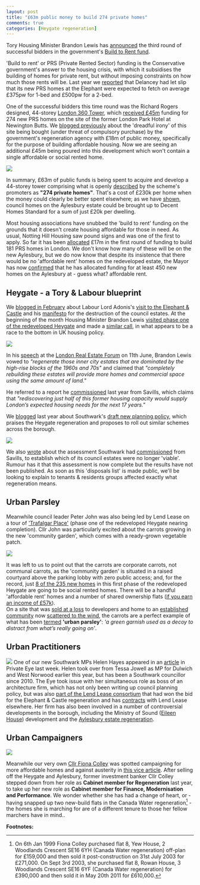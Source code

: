 ```yaml
---
layout: post
title: "£63m public money to build 274 private homes"
comments: true
categories: [Heygate regeneration] 
---
```

Tory Housing Minister Brandon Lewis has [announced](http://www.egi.co.uk/news/lewis-announces-252m-prs-boost/) the third round of successful bidders in the government's [Build to Rent fund](https://www.gov.uk/government/news/1000-new-homes-for-private-rent-in-london).



'Build to rent' or PRS (Private Rented Sector) funding is the Conservative government's answer to the housing crisis, with which it subsidises the building of homes for private rent, but without imposing constraints on how much those rents will be. Last year we [reported](/2014-07-19-community-infrastructure-levy/) that Delancey had let slip that its new PRS homes at the Elephant were expected to fetch on average £375pw for 1-bed and £500pw for a 2-bed. 

One of the successful bidders this time round was the Richard Rogers designed, 44-storey [London 360 Tower](http://crappistmartin.github.io/london-360-tower), which [received £45m](http://www.london.gov.uk/moderngov/documents/s45702/06%20Programmes%20delegated%20to%20HCA.rtf) funding for 274 new PRS homes on the site of the former London Park Hotel at Newington Butts. We [blogged previously](/london-360-tower/) about the 'dreadful irony' of this site being bought (under threat of compulsory purchase) by the government's regeneration agency with £18m of public money, specifically for the purpose of building affordable housing. Now we are seeing an additional £45m being poured into this development which won't contain a single affordable or social rented home. 

![](https://southwarknotes.files.wordpress.com/2009/12/360london.jpg)

In summary, £63m of public funds is being spent to acquire and develop a 44-storey tower comprising what is openly [described](http://residential.jll.co.uk/en-gb/property-search/property-details.aspx?t=c&id=JLLATC41432) by the scheme's promoters as __"274 private homes"__. That's a cost of £230k per home when the money could clearly be better spent elsewhere; as we have [shown](http://crappistmartin.github.io/aylesbury-estate/), council homes on the Aylesbury estate could be brought up to Decent Homes Standard for a sum of just £20k per dwelling.

Most housing associations have snubbed the 'build to rent' funding on the grounds that it doesn't create housing affordable for those in need. As usual, Notting Hill Housing saw pound signs and was one of the first to apply. So far it has been [allocated](https://www.gov.uk/government/publications/build-to-rent-round-1-allocations/build-to-rent-round-1-signed-contracts) £17m in the first round of funding to build 181 PRS homes in London. We don't know how many of these will be on the new Aylesbury, but we do now know that despite its insistence that there would be no 'affordable rent' homes on the redeveloped estate, the Mayor has now [confirmed](http://questions.london.gov.uk/QuestionSearch/searchclient/questions/question_282124) that he has allocated funding for at least 450 new homes on the Aylesbury at - guess what? affordable rent.

## Heygate - a Tory & Labour blueprint
We [blogged in February](/2015-03-28-manifesto-for-destruction-of-council-estates/) about Labour Lord Adonis's [visit to the Elephant & Castle](http://www.london-se1.co.uk/news/view/8192) and his [manifesto](http://www.ippr.org/publications/city-villages-more-homes-better-communities) for the destruction of the council estates. At the beginning of the month Housing Minister Brandon Lewis [visited phase one of the redeveloped Heygate](https://twitter.com/ElephantParkLDN/status/606512000261345280) and made a [similar call](http://www.ft.com/cms/s/0/e764af1c-0f6a-11e5-897e-00144feabdc0.html), in what appears to be a race to the bottom in UK housing policy. 

![](http://crappistmartin.github.io/images/brandonlewis_trafalgarplace.jpg)

In his [speech](https://www.gov.uk/government/speeches/brandon-lewis-speaks-at-the-london-real-estate-forum) at the [London Real Estate Forum](http://www.lref.co.uk/) on 11th June, Brandon Lewis vowed to _"regenerate those inner city estates that are dominated by the high-rise blocks of the 1960s and 70s"_ and claimed that _"completely rebuilding these estates will provide more homes and commercial space using the same amount of land."_

He referred to a report he [commissioned](http://www.savills.co.uk/_news/article/72418/175241-0/04/2014/savills-research--london-regeneration-research-proposal) last year from Savills, which claims that _"rediscovering just half of this former housing capacity would supply London’s expected housing needs for the next 17 years."_

We [blogged](/2014-11-08-southwark-fails-to-deliver/) last year about Southwark's [draft new planning policy](http://www.southwark.gov.uk/downloads/download/3934/the_new_southwark_plan), which praises the Heygate regeneration and proposes to roll out similar schemes across the borough. 

![](http://crappistmartin.github.io/images/revitalising.png)

We also [wrote](/2014-10-04-lets-talk-about-peters-promises/) about the assessment Southwark had [commissioned](http://crappistmartin.github.io/images/SNhat.pdf) from Savills, to establish which of its council estates were no longer 'viable'. Rumour has it that this assessment is now complete but the results have not been published. As soon as this 'disposals list' is made public, we'll be looking to explain to tenants & residents groups affected exactly what regeneration means.  



## Urban Parsley
Meanwhile council leader Peter John was also being led by Lend Lease on a tour of ['Trafalgar Place'](http://trafalgarplace.com/) (phase one of the redeveloped Heygate nearing completion). Cllr John was particularly excited about the carrots growing in the new 'community garden', which comes with a ready-grown vegetable patch.  

![](http://crappistmartin.github.io/images/communitycarrots.jpg)

It was left to us to point out that the carrots are corporate carrots, not communal carrots, as the 'community garden' is situated in a raised courtyard above the parking lobby with zero public access; and, for the record, just [8 of the 235 new homes](http://crappistmartin.github.io/affordable-housing/) in this first phase of the redeveloped Heygate are going to be social rented homes. There will be a handful 'affordable rent' homes and a number of shared ownership flats ([if you earn an income of £57k](http://crappistmartin.github.io/images/LQPriceList.pdf)).  
On a site that was [sold at a loss](http://crappistmartin.github.io/heygate-regeneration-faq/) to developers and home to an [established community](http://heygatewashome.org) now [scattered to the wind](/2013-06-08-the-heygate-diaspora/), the carrots are a perfect example of what has been [termed](http://www.theguardian.com/artanddesign/architecture-design-blog/2015/apr/16/the-great-garden-swindle-how-developers-are-hiding-behind-shrubbery) __'urban parsley'__: _'a green garnish used as a decoy to distract from what’s really going on'_.  


## Urban Practitioners
![](http://action.labour.org.uk/page/-/site/img/people/headshots/helen%20hayes.jpg)
One of our new Southwark MPs Helen Hayes appeared in an [article](http://www.private-eye.co.uk/hp-sauce) in Private Eye last week. Helen took over from Tessa Jowell as MP for Dulwich and West Norwood earlier this year, but has been a Southwark councillor since 2010. The Eye took issue with her simultaneous role as boss of an architecture firm, which has not only been writing up council planning policy, but was also [part of the Lend Lease consortium](http://m.building.co.uk/lend-lease-wins-%C2%A315bn-regeneration-of-elephant-and-castle/3092038.article) that had won the bid for the Elephant & Castle regeneration and has [contracts](http://www.architectsjournal.co.uk/news/allies-and-morrison-wins-go-ahead-for-first-private-homes-on-olympic-park/8656074.article) with Lend Lease elsewhere. Her firm has also been involved in a number of controversial developments in the borough, including the Ministry of Sound ([Eileen House](/eileen-house)) development and the [Aylesbury estate regeneration](http://www.alliesandmorrison.com/project/aylesbury-academy/).

## Urban Campaigners
![](https://i-d-images.vice.com/images/articles/meta/2015/06/19/untitled-article-1434727223.jpg)

Meanwhile our very own [Cllr Fiona Colley](http://moderngov.southwark.gov.uk/mgUserInfo.aspx?UID=116) was spotted campaigning for more affordable homes and against austerity in [this vice article](https://i-d.vice.com/en_gb/article/why-did-the-daily-mail-paint-this-anti-austerity-campaigner-as-a-violent-extremist). After selling off the Heygate and Aylesbury, former investment banker Cllr Colley stepped down from her role as __Cabinet member for Regeneration__ last year, to take up her new role as __Cabinet member for Finance, Modernisation and Performance__. We wonder whether she has had a change of heart, or - having snapped up two new-build flats in the Canada Water regeneration[^1] - the homes she is marching for are of a different tenure to those her fellow marchers have in mind..



__Footnotes:__

[^1]: On 6th Jan 1999 Fiona Colley purchased flat 8, Yew House, 2 Woodlands Crescent SE16 6YH (Canada Water regeneration) off-plan for £159,000 and then sold it post-construction on 31st July 2003 for £271,000. On Sept 3rd 2003, she purchased flat 8, Rowan House, 3 Woodlands Crescent SE16 6YF (Canada Water regeneration) for £390,000 and then sold it in May 20th 2011 for £610,000. 
